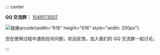 ::: center

**QQ 交流群：** [1049173007](https://qm.qq.com/q/OaMGflKs0g)

![链接qrcode](https://i.imgs.ovh/2025/07/19/MqWlt.png){width="618" height="616" style="width: 200px"}

您在使用过程中遇到任何问题，欢迎反馈。加入我们的 QQ 交流群一起讨论。


:::